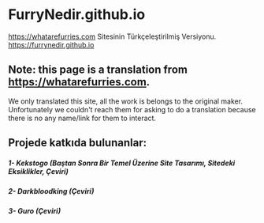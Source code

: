 # FurryNedir.github.io
https://whatarefurries.com Sitesinin Türkçeleştirilmiş Versiyonu. https://furrynedir.github.io
## Note: this page is a translation from https://whatarefurries.com.
We only translated this site, all the work is belongs to the original maker. Unfortunately we couldn't reach them for asking to do a translation because there is no any name/link for them to interact.  

## Projede katkıda bulunanlar:
##### 1- Kekstogo (Baştan Sonra Bir Temel Üzerine Site Tasarımı, Sitedeki Eksiklikler, Çeviri)
##### 2- Darkbloodking (Çeviri)
##### 3- Guro (Çeviri)

